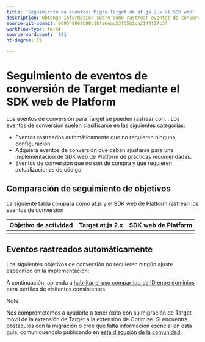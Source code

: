 ```yaml
---
title: 'Seguimiento de eventos: Migre Target de at.js 2.x al SDK web'
description: Obtenga información sobre cómo rastrear eventos de conversión de Adobe Target mediante el SDK web de Experience Platform.
source-git-commit: 009548969b88d1bfa6eac23f65b1ca2144f27c34
workflow-type: tm+mt
source-wordcount: '181'
ht-degree: 1%

---
```


# Seguimiento de eventos de conversión de Target mediante el SDK web de Platform

Los eventos de conversión para Target se pueden rastrear con... Los eventos de conversión suelen clasificarse en las siguientes categorías:

* Eventos rastreados automáticamente que no requieren ninguna configuración
* Adquiera eventos de conversión que deban ajustarse para una implementación de SDK web de Platform de prácticas recomendadas.
* Eventos de conversión que no son de compra y que requieren actualizaciones de código

## Comparación de seguimiento de objetivos

La siguiente tabla compara cómo at.js y el SDK web de Platform rastrean los eventos de conversión

| Objetivo de actividad | Target at.js 2.x | SDK web de Platform |
|---|---|---|
| | | |


## Eventos rastreados automáticamente

Los siguientes objetivos de conversión no requieren ningún ajuste específico en la implementación:



A continuación, aprenda a [habilitar el uso compartido de ID entre dominios](cross-domain.md) para perfiles de visitantes consistentes.

>[!NOTE]
>
>Nos comprometemos a ayudarle a tener éxito con su migración de Target móvil de la extensión de Target a la extensión de Optimize. Si encuentra obstáculos con la migración o cree que falta información esencial en esta guía, comuníquenoslo publicando en [esta discusión de la comunidad](https://experienceleaguecommunities.adobe.com/t5/adobe-experience-platform-data/tutorial-discussion-migrate-target-from-at-js-to-web-sdk/m-p/575587#M463).
